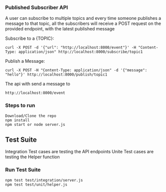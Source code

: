 ### Published Subscriber API

A user can subscribe to multiple topics and every time someone publishes a message to that topic, all the subscribers will receive a POST request on the provided endpoint, with the latest published message

Subscribe to a {TOPIC}:

```curl -X POST -d '{"url": "http://localhost:8000/event"}' -H "Content-Type: application/json" http://localhost:8000/subscribe/topic1```

Publish a Message:

``` curl -X POST -H "Content-Type: application/json" -d '{"message": "hello"}' http://localhost:8000/publish/topic1 ```

The api with send a message to 

```http://localhost:8000/event```

### Steps to run 

```
Download/Clone the repo
npm install
npm start or node server.js
```


## Test Suite

Integration Test cases are testing the API endpoints 
Unite Test cases are testing the Helper function

### Run Test Suite
```
npm test test/integration/server.js
npm test test/unit/helper.js
```
